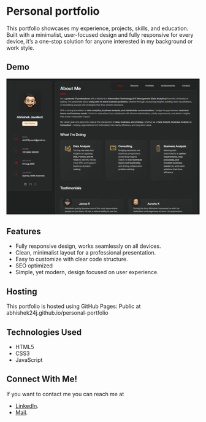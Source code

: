 # Personal portfolio

This portfolio showcases my experience, projects, skills, and education. Built with a minimalist, user-focused design and fully responsive for 
every device, it’s a one-stop solution for anyone interested in my background or work style.

## Demo

![Desktop Demo](./assets/images/Desktop_Demo.png "Desktop_Demo")

## Features

- Fully responsive design, works seamlessly on all devices.
- Clean, minimalist layout for a professional presentation.
- Easy to customize with clear code structure.
- SEO optimized
- Simple, yet modern, design focused on user experience.

## Hosting
  This portfolio is hosted using GitHub Pages:
  Public at abhishek24j.github.io/personal-portfolio

## Technologies Used

- HTML5
- CSS3
- JavaScript

## Connect With Me!

If you want to contact me you can reach me at
- [LinkedIn](https://www.linkedin.com/in/abhishekjavalkoti/).
- [Mail](mailto:abhi24rj.work@gmail.com).
